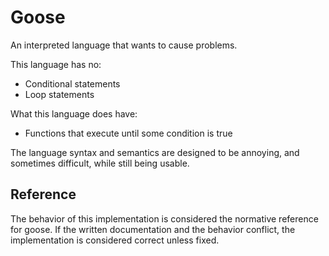 
# Goose

An interpreted language that wants to cause problems.

This language has no:
- Conditional statements
- Loop statements

What this language does have:
- Functions that execute until some condition is true

The language syntax and semantics are designed to be annoying, and sometimes difficult, while still being usable.

## Reference

The behavior of this implementation is considered the normative reference for goose. If the written documentation
and the behavior conflict, the implementation is considered correct unless fixed.
